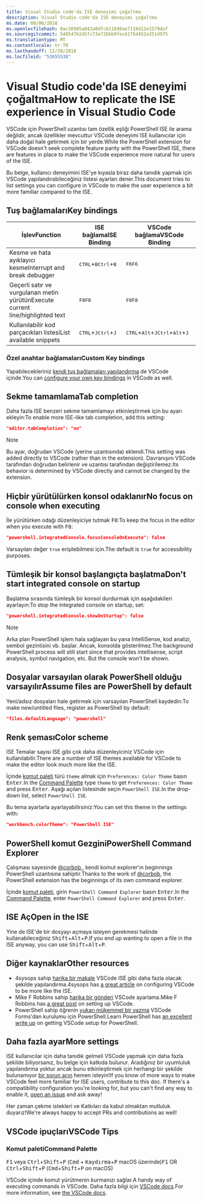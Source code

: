 ```yaml
---
title: Visual Studio code'da ISE deneyimi çoğaltma
description: Visual Studio code'da ISE deneyimi çoğaltma
ms.date: 08/06/2018
ms.openlocfilehash: 0ac38985a842a0dfc6118d0ae7116d12e1579daf
ms.sourcegitcommit: 548547b2d5fc73e726bb9fec6175d452a351d975
ms.translationtype: MT
ms.contentlocale: tr-TR
ms.lasthandoff: 12/20/2018
ms.locfileid: "53655538"
---
```

# <a name="how-to-replicate-the-ise-experience-in-visual-studio-code"></a><span data-ttu-id="c1482-103">Visual Studio code'da ISE deneyimi çoğaltma</span><span class="sxs-lookup"><span data-stu-id="c1482-103">How to replicate the ISE experience in Visual Studio Code</span></span>

<span data-ttu-id="c1482-104">VSCode için PowerShell uzantısı tam özellik eşliği PowerShell ISE ile arama değildir, ancak özellikler mevcuttur VSCode deneyimi ISE kullanıcılar için daha doğal hale getirmek için bir yerde.</span><span class="sxs-lookup"><span data-stu-id="c1482-104">While the PowerShell extension for VSCode doesn't seek complete feature parity with the PowerShell ISE, there are features in place to make the VSCode experience more natural for users of the ISE.</span></span>

<span data-ttu-id="c1482-105">Bu belge, kullanıcı deneyimini ISE'ye kıyasla biraz daha tanıdık yapmak için VSCode yapılandırabileceğiniz listesi ayarları dener.</span><span class="sxs-lookup"><span data-stu-id="c1482-105">This document tries to list settings you can configure in VSCode to make the user experience a bit more familiar compared to the ISE.</span></span>

## <a name="key-bindings"></a><span data-ttu-id="c1482-106">Tuş bağlamaları</span><span class="sxs-lookup"><span data-stu-id="c1482-106">Key bindings</span></span>

| <span data-ttu-id="c1482-107">İşlev</span><span class="sxs-lookup"><span data-stu-id="c1482-107">Function</span></span>                              | <span data-ttu-id="c1482-108">ISE bağlama</span><span class="sxs-lookup"><span data-stu-id="c1482-108">ISE Binding</span></span>                  | <span data-ttu-id="c1482-109">VSCode bağlama</span><span class="sxs-lookup"><span data-stu-id="c1482-109">VSCode Binding</span></span>                              |
| ----------------                      | -----------                  | --------------                              |
| <span data-ttu-id="c1482-110">Kesme ve hata ayıklayıcı kesme</span><span class="sxs-lookup"><span data-stu-id="c1482-110">Interrupt and break debugger</span></span>          | <span data-ttu-id="c1482-111"><kbd>CTRL</kbd>+<kbd>B</kbd></span><span class="sxs-lookup"><span data-stu-id="c1482-111"><kbd>Ctrl</kbd>+<kbd>B</kbd></span></span> | <span data-ttu-id="c1482-112"><kbd>F6</kbd></span><span class="sxs-lookup"><span data-stu-id="c1482-112"><kbd>F6</kbd></span></span>                               |
| <span data-ttu-id="c1482-113">Geçerli satır ve vurgulanan metin yürütün</span><span class="sxs-lookup"><span data-stu-id="c1482-113">Execute current line/highlighted text</span></span> | <span data-ttu-id="c1482-114"><kbd>F8</kbd></span><span class="sxs-lookup"><span data-stu-id="c1482-114"><kbd>F8</kbd></span></span>                | <span data-ttu-id="c1482-115"><kbd>F8</kbd></span><span class="sxs-lookup"><span data-stu-id="c1482-115"><kbd>F8</kbd></span></span>                               |
| <span data-ttu-id="c1482-116">Kullanılabilir kod parçacıkları listesi</span><span class="sxs-lookup"><span data-stu-id="c1482-116">List available snippets</span></span>               | <span data-ttu-id="c1482-117"><kbd>CTRL</kbd>+<kbd>J</kbd></span><span class="sxs-lookup"><span data-stu-id="c1482-117"><kbd>Ctrl</kbd>+<kbd>J</kbd></span></span> | <span data-ttu-id="c1482-118"><kbd>CTRL</kbd>+<kbd>Alt</kbd>+<kbd>J</kbd></span><span class="sxs-lookup"><span data-stu-id="c1482-118"><kbd>Ctrl</kbd>+<kbd>Alt</kbd>+<kbd>J</kbd></span></span> |

### <a name="custom-key-bindings"></a><span data-ttu-id="c1482-119">Özel anahtar bağlamaları</span><span class="sxs-lookup"><span data-stu-id="c1482-119">Custom Key bindings</span></span>

<span data-ttu-id="c1482-120">Yapabilecekleriniz [kendi tuş bağlamaları yapılandırma](https://code.visualstudio.com/docs/getstarted/keybindings#_custom-keybindings-for-refactorings) de VSCode içinde.</span><span class="sxs-lookup"><span data-stu-id="c1482-120">You can [configure your own key bindings](https://code.visualstudio.com/docs/getstarted/keybindings#_custom-keybindings-for-refactorings) in VSCode as well.</span></span>

## <a name="tab-completion"></a><span data-ttu-id="c1482-121">Sekme tamamlama</span><span class="sxs-lookup"><span data-stu-id="c1482-121">Tab completion</span></span>

<span data-ttu-id="c1482-122">Daha fazla ISE benzeri sekme tamamlamayı etkinleştirmek için bu ayarı ekleyin:</span><span class="sxs-lookup"><span data-stu-id="c1482-122">To enable more ISE-like tab completion, add this setting:</span></span>

```json
"editor.tabCompletion": "on"
```

> [!NOTE]
> <span data-ttu-id="c1482-123">Bu ayar, doğrudan VSCode (yerine uzantısında) eklendi.</span><span class="sxs-lookup"><span data-stu-id="c1482-123">This setting was added directly to VSCode (rather than in the extension).</span></span> <span data-ttu-id="c1482-124">Davranışını VSCode tarafından doğrudan belirlenir ve uzantısı tarafından değiştirilemez.</span><span class="sxs-lookup"><span data-stu-id="c1482-124">Its behavior is determined by VSCode directly and cannot be changed by the extension.</span></span>

## <a name="no-focus-on-console-when-executing"></a><span data-ttu-id="c1482-125">Hiçbir yürütülürken konsol odaklanır</span><span class="sxs-lookup"><span data-stu-id="c1482-125">No focus on console when executing</span></span>

<span data-ttu-id="c1482-126">İle yürütürken odağı düzenleyiciye tutmak <kbd>F8</kbd>:</span><span class="sxs-lookup"><span data-stu-id="c1482-126">To keep the focus in the editor when you execute with <kbd>F8</kbd>:</span></span>

```json
"powershell.integratedConsole.focusConsoleOnExecute": false
```

<span data-ttu-id="c1482-127">Varsayılan değer `true` erişilebilmesi için.</span><span class="sxs-lookup"><span data-stu-id="c1482-127">The default is `true` for accessibility purposes.</span></span>

## <a name="dont-start-integrated-console-on-startup"></a><span data-ttu-id="c1482-128">Tümleşik bir konsol başlangıçta başlatma</span><span class="sxs-lookup"><span data-stu-id="c1482-128">Don't start integrated console on startup</span></span>

<span data-ttu-id="c1482-129">Başlatma sırasında tümleşik bir konsol durdurmak için aşağıdakileri ayarlayın:</span><span class="sxs-lookup"><span data-stu-id="c1482-129">To stop the integrated console on startup, set:</span></span>

```json
"powershell.integratedConsole.showOnStartup": false
```

> [!NOTE]
> <span data-ttu-id="c1482-130">Arka plan PowerShell işlem hala sağlayan bu yana IntelliSense, kod analizi, sembol gezintisini vb. başlar. Ancak, konsolda gösterilmez.</span><span class="sxs-lookup"><span data-stu-id="c1482-130">The background PowerShell process will still start since that provides intellisense, script analysis, symbol navigation, etc. But the console won't be shown.</span></span>

## <a name="assume-files-are-powershell-by-default"></a><span data-ttu-id="c1482-131">Dosyalar varsayılan olarak PowerShell olduğu varsayılır</span><span class="sxs-lookup"><span data-stu-id="c1482-131">Assume files are PowerShell by default</span></span>

<span data-ttu-id="c1482-132">Yeni/adsız dosyaları hale getirmek için varsayılan PowerShell kaydedin:</span><span class="sxs-lookup"><span data-stu-id="c1482-132">To make new/untitled files, register as PowerShell by default:</span></span>

```json
"files.defaultLanguage": "powershell"
```

## <a name="color-scheme"></a><span data-ttu-id="c1482-133">Renk şeması</span><span class="sxs-lookup"><span data-stu-id="c1482-133">Color scheme</span></span>

<span data-ttu-id="c1482-134">ISE Temalar sayısı ISE gibi çok daha düzenleyiciniz VSCode için kullanılabilir.</span><span class="sxs-lookup"><span data-stu-id="c1482-134">There are a number of ISE themes available for VSCode to make the editor look much more like the ISE.</span></span>

<span data-ttu-id="c1482-135">İçinde [komut paleti] türü `theme` almak için `Preferences: Color Theme` basın <kbd>Enter</kbd>.</span><span class="sxs-lookup"><span data-stu-id="c1482-135">In the [Command Palette] type `theme` to get `Preferences: Color Theme` and press <kbd>Enter</kbd>.</span></span>
<span data-ttu-id="c1482-136">Aşağı açılan listesinde seçin `PowerShell ISE`.</span><span class="sxs-lookup"><span data-stu-id="c1482-136">In the drop-down list, select `PowerShell ISE`.</span></span>

<span data-ttu-id="c1482-137">Bu tema ayarlarla ayarlayabilirsiniz:</span><span class="sxs-lookup"><span data-stu-id="c1482-137">You can set this theme in the settings with:</span></span>

```json
"workbench.colorTheme": "PowerShell ISE"
```

## <a name="powershell-command-explorer"></a><span data-ttu-id="c1482-138">PowerShell komut Gezgini</span><span class="sxs-lookup"><span data-stu-id="c1482-138">PowerShell Command Explorer</span></span>

<span data-ttu-id="c1482-139">Çalışması sayesinde [ @corbob ](https://github.com/corbob), kendi komut explorer'ın beginnings PowerShell uzantısına sahiptir.</span><span class="sxs-lookup"><span data-stu-id="c1482-139">Thanks to the work of [@corbob](https://github.com/corbob), the PowerShell extension has the beginnings of its own command explorer.</span></span>

<span data-ttu-id="c1482-140">İçinde [komut paleti], girin `PowerShell Command Explorer` basın <kbd>Enter</kbd>.</span><span class="sxs-lookup"><span data-stu-id="c1482-140">In the [Command Palette], enter `PowerShell Command Explorer` and press <kbd>Enter</kbd>.</span></span>

## <a name="open-in-the-ise"></a><span data-ttu-id="c1482-141">ISE Aç</span><span class="sxs-lookup"><span data-stu-id="c1482-141">Open in the ISE</span></span>

<span data-ttu-id="c1482-142">Yine de ISE'de bir dosyayı açmaya isteyen gerekmesi halinde kullanabileceğiniz <kbd>Shift</kbd>+<kbd>Alt</kbd>+<kbd>P</kbd>.</span><span class="sxs-lookup"><span data-stu-id="c1482-142">If you end up wanting to open a file in the ISE anyway, you can use <kbd>Shift</kbd>+<kbd>Alt</kbd>+<kbd>P</kbd>.</span></span>

## <a name="other-resources"></a><span data-ttu-id="c1482-143">Diğer kaynaklar</span><span class="sxs-lookup"><span data-stu-id="c1482-143">Other resources</span></span>

- <span data-ttu-id="c1482-144">4sysops sahip [harika bir makale](https://4sysops.com/archives/make-visual-studio-code-look-and-behave-like-powershell-ise/) VSCode ISE gibi daha fazla olacak şekilde yapılandırma.</span><span class="sxs-lookup"><span data-stu-id="c1482-144">4sysops has [a great article](https://4sysops.com/archives/make-visual-studio-code-look-and-behave-like-powershell-ise/) on configuring VSCode to be more like the ISE.</span></span>
- <span data-ttu-id="c1482-145">Mike F Robbins sahip [harika bir gönderi](https://mikefrobbins.com/2017/08/24/how-to-install-visual-studio-code-and-configure-it-as-a-replacement-for-the-powershell-ise/) VSCode ayarlama.</span><span class="sxs-lookup"><span data-stu-id="c1482-145">Mike F Robbins has [a great post](https://mikefrobbins.com/2017/08/24/how-to-install-visual-studio-code-and-configure-it-as-a-replacement-for-the-powershell-ise/) on setting up VSCode.</span></span>
- <span data-ttu-id="c1482-146">PowerShell sahip öğrenin [yukarı mükemmel bir yazma](https://www.learnpwsh.com/setup-vs-code-for-powershell/) VSCode Forms'dan kurulumu için PowerShell.</span><span class="sxs-lookup"><span data-stu-id="c1482-146">Learn PowerShell has [an excellent write up](https://www.learnpwsh.com/setup-vs-code-for-powershell/) on getting VSCode setup for PowerShell.</span></span>

## <a name="more-settings"></a><span data-ttu-id="c1482-147">Daha fazla ayar</span><span class="sxs-lookup"><span data-stu-id="c1482-147">More settings</span></span>

<span data-ttu-id="c1482-148">ISE kullanıcılar için daha tanıdık gelmeli VSCode yapmak için daha fazla şekilde biliyorsanız, bu belge için katkıda bulunur. Aradığınız bir uyumluluk yapılandırma yoktur ancak bunu etkinleştirmek için herhangi bir şekilde bulunamıyor [bir sorun açın](https://github.com/PowerShell/vscode-powershell/issues/new/choose) hemen isteyin!</span><span class="sxs-lookup"><span data-stu-id="c1482-148">If you know of more ways to make VSCode feel more familiar for ISE users, contribute to this doc. If there's a compatibility configuration you're looking for, but you can't find any way to enable it, [open an issue](https://github.com/PowerShell/vscode-powershell/issues/new/choose) and ask away!</span></span>

<span data-ttu-id="c1482-149">Her zaman çekme istekleri ve Katkıları da kabul olmaktan mutluluk duyarız!</span><span class="sxs-lookup"><span data-stu-id="c1482-149">We're always happy to accept PRs and contributions as well!</span></span>

## <a name="vscode-tips"></a><span data-ttu-id="c1482-150">VSCode ipuçları</span><span class="sxs-lookup"><span data-stu-id="c1482-150">VSCode Tips</span></span>

### <a name="command-palette"></a><span data-ttu-id="c1482-151">Komut paleti</span><span class="sxs-lookup"><span data-stu-id="c1482-151">Command Palette</span></span>

<span data-ttu-id="c1482-152"><kbd>F1</kbd> veya <kbd>Ctrl</kbd>+<kbd>Shift</kbd>+<kbd>P</kbd> (<kbd>Cmd</kbd> + <kbd> Kaydırma</kbd>+<kbd>P</kbd> macOS üzerinde)</span><span class="sxs-lookup"><span data-stu-id="c1482-152"><kbd>F1</kbd> OR <kbd>Ctrl</kbd>+<kbd>Shift</kbd>+<kbd>P</kbd> (<kbd>Cmd</kbd>+<kbd>Shift</kbd>+<kbd>P</kbd> on macOS)</span></span>

<span data-ttu-id="c1482-153">VSCode içinde komut yürütmenin kurmanızı sağlar.</span><span class="sxs-lookup"><span data-stu-id="c1482-153">A handy way of executing commands in VSCode.</span></span>
<span data-ttu-id="c1482-154">Daha fazla bilgi için [VSCode docs](https://code.visualstudio.com/docs/getstarted/userinterface#_command-palette).</span><span class="sxs-lookup"><span data-stu-id="c1482-154">For more information, see [the VSCode docs](https://code.visualstudio.com/docs/getstarted/userinterface#_command-palette).</span></span>

[Komut paleti]: #command-palette
[Command Palette]: #command-palette
